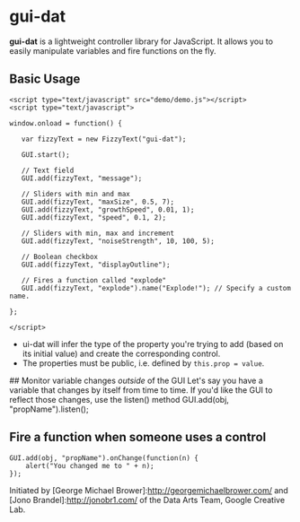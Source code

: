 # gui-dat
**gui-dat** is a lightweight controller library for JavaScript. It allows you to easily manipulate variables and fire functions on the fly.
## Basic Usage
    <script type="text/javascript" src="demo/demo.js"></script>
    <script type="text/javascript">

    window.onload = function() {

       var fizzyText = new FizzyText("gui-dat");

       GUI.start();
   
       // Text field
       GUI.add(fizzyText, "message");

       // Sliders with min and max
       GUI.add(fizzyText, "maxSize", 0.5, 7);
       GUI.add(fizzyText, "growthSpeed", 0.01, 1);
       GUI.add(fizzyText, "speed", 0.1, 2);
   
       // Sliders with min, max and increment
       GUI.add(fizzyText, "noiseStrength", 10, 100, 5);
   
       // Boolean checkbox
       GUI.add(fizzyText, "displayOutline");

       // Fires a function called "explode"
       GUI.add(fizzyText, "explode").name("Explode!"); // Specify a custom name.
   
    };

    </script>
+   ui-dat will infer the type of the property you're trying to add (based on its initial value) and create the corresponding control.
+   The properties must be public, i.e. defined by `this.prop = value`.

\#\# Monitor variable changes <i>outside</i> of the GUI
Let's say you have a variable that changes by itself from time to time. If you'd like the GUI to reflect those changes, use the listen() method
    GUI.add(obj, "propName").listen();
## Fire a function when someone uses a control
    GUI.add(obj, "propName").onChange(function(n) {
        alert("You changed me to " + n);
    });
Initiated by [George Michael Brower]:http://georgemichaelbrower.com/ and [Jono Brandel]:http://jonobr1.com/ of the Data Arts Team, Google Creative Lab.
